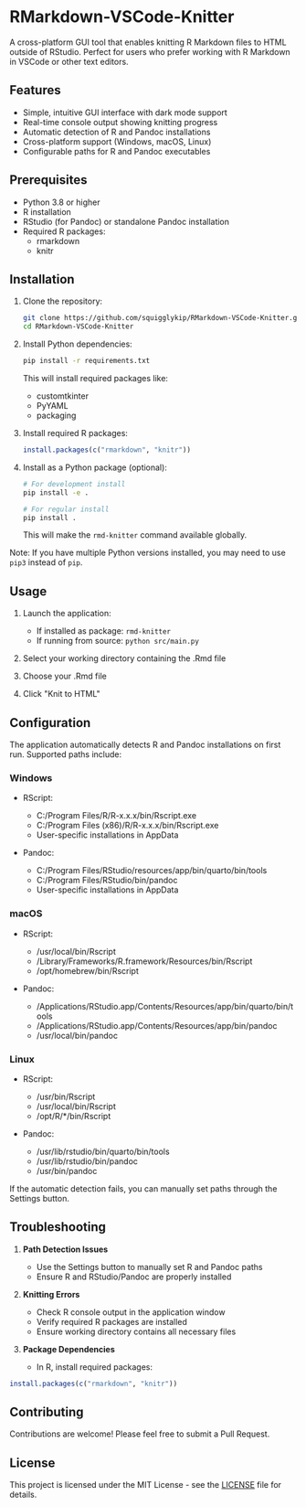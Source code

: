 # RMarkdown-VSCode-Knitter

A cross-platform GUI tool that enables knitting R Markdown files to HTML outside of RStudio. Perfect for users who prefer working with R Markdown in VSCode or other text editors.

## Features

- Simple, intuitive GUI interface with dark mode support
- Real-time console output showing knitting progress 
- Automatic detection of R and Pandoc installations
- Cross-platform support (Windows, macOS, Linux)
- Configurable paths for R and Pandoc executables

## Prerequisites

- Python 3.8 or higher
- R installation
- RStudio (for Pandoc) or standalone Pandoc installation
- Required R packages:
  - rmarkdown
  - knitr

## Installation

1. Clone the repository:
   ```bash
   git clone https://github.com/squigglykip/RMarkdown-VSCode-Knitter.git
   cd RMarkdown-VSCode-Knitter
   ```

2. Install Python dependencies:
   ```bash
   pip install -r requirements.txt
   ```
   This will install required packages like:
   - customtkinter
   - PyYAML
   - packaging

3. Install required R packages:
   ```r
   install.packages(c("rmarkdown", "knitr"))
   ```

4. Install as a Python package (optional):
   ```bash
   # For development install
   pip install -e .
   
   # For regular install
   pip install .
   ```
   This will make the `rmd-knitter` command available globally.

Note: If you have multiple Python versions installed, you may need to use `pip3` instead of `pip`.

## Usage

1. Launch the application:
   - If installed as package: `rmd-knitter`
   - If running from source: `python src/main.py`

2. Select your working directory containing the .Rmd file
3. Choose your .Rmd file
4. Click "Knit to HTML"

## Configuration

The application automatically detects R and Pandoc installations on first run. Supported paths include:

### Windows
- RScript:
  - C:/Program Files/R/R-x.x.x/bin/Rscript.exe
  - C:/Program Files (x86)/R/R-x.x.x/bin/Rscript.exe
  - User-specific installations in AppData

- Pandoc:
  - C:/Program Files/RStudio/resources/app/bin/quarto/bin/tools
  - C:/Program Files/RStudio/bin/pandoc
  - User-specific installations in AppData

### macOS
- RScript:
  - /usr/local/bin/Rscript
  - /Library/Frameworks/R.framework/Resources/bin/Rscript
  - /opt/homebrew/bin/Rscript

- Pandoc:
  - /Applications/RStudio.app/Contents/Resources/app/bin/quarto/bin/tools
  - /Applications/RStudio.app/Contents/Resources/app/bin/pandoc
  - /usr/local/bin/pandoc

### Linux
- RScript:
  - /usr/bin/Rscript
  - /usr/local/bin/Rscript
  - /opt/R/*/bin/Rscript

- Pandoc:
  - /usr/lib/rstudio/bin/quarto/bin/tools
  - /usr/lib/rstudio/bin/pandoc
  - /usr/bin/pandoc

If the automatic detection fails, you can manually set paths through the Settings button.

## Troubleshooting

1. **Path Detection Issues**
   - Use the Settings button to manually set R and Pandoc paths
   - Ensure R and RStudio/Pandoc are properly installed

2. **Knitting Errors**
   - Check R console output in the application window
   - Verify required R packages are installed
   - Ensure working directory contains all necessary files

3. **Package Dependencies**
   - In R, install required packages:
```R
install.packages(c("rmarkdown", "knitr"))
```

## Contributing

Contributions are welcome! Please feel free to submit a Pull Request.

## License

This project is licensed under the MIT License - see the [LICENSE](LICENSE) file for details.